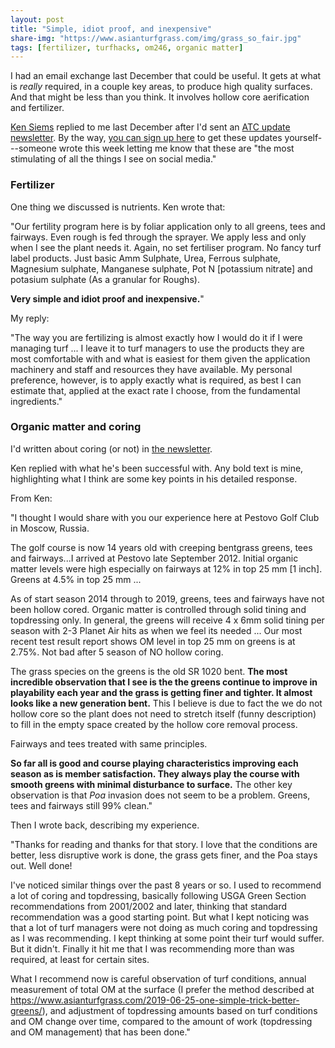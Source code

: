 ```yaml
---
layout: post
title: "Simple, idiot proof, and inexpensive"
share-img: "https://www.asianturfgrass.com/img/grass_so_fair.jpg"
tags: [fertilizer, turfhacks, om246, organic matter]
---
```


I had an email exchange last December that could be useful. It gets at what is *really* required, in a couple key areas, to produce high quality surfaces. And that might be less than you think. It involves hollow core aerification and fertilizer.

[Ken Siems](https://www.linkedin.com/in/ken-siems-cgcs-mg-800ab218/) replied to me last December after I'd sent an [ATC update newsletter](https://www.asianturfgrass.com/archive/). By the way, [you can sign up here](https://www.asianturfgrass.com/lists/) to get these updates yourself---someone wrote this week letting me know that these are "the most stimulating of all the things I see on social media."

### Fertilizer

One thing we discussed is nutrients. Ken wrote that:

"Our fertility program here is by foliar application only to all greens, tees and fairways. Even rough is fed through the sprayer. We apply less and only when I see the plant needs it. Again, no set fertiliser program. No fancy turf label products. Just basic Amm Sulphate, Urea, Ferrous sulphate, Magnesium sulphate, Manganese sulphate, Pot N [potassium nitrate] and potasium sulphate (As a granular for Roughs).

**Very simple and idiot proof and inexpensive.**"

My reply:

"The way you are fertilizing is almost exactly how I would do it if I were managing turf ... I leave it to turf managers to use the products they are most comfortable with and what is easiest for them given the application machinery and staff and resources they have available. My personal preference, however, is to apply exactly what is required, as best I can estimate that, applied at the exact rate I choose, from the fundamental ingredients."

### Organic matter and coring

I'd written about coring (or not) in [the newsletter](https://www.asianturfgrass.com/archive/). 

Ken replied with what he's been successful with. Any bold text is mine, highlighting what I think are some key points in his detailed response.

From Ken:

"I thought I would share with you our experience here at Pestovo Golf Club in Moscow, Russia.

The golf course is now 14 years old with creeping bentgrass greens, tees and fairways...I arrived at Pestovo late September 2012. Initial organic matter levels were high especially on fairways at 12% in top 25 mm [1 inch]. Greens at 4.5% in top 25 mm ...

As of start season 2014 through to 2019, greens, tees and fairways have not been hollow cored. Organic matter is controlled through solid tining and topdressing only. In general, the greens will receive 4 x 6mm solid tining per season with 2-3 Planet Air hits as when we feel its needed ... Our most recent test result report shows OM level in top 25 mm on greens is at 2.75%. Not bad after 5 season of NO hollow coring. 

The grass species on the greens is the old SR 1020 bent. **The most incredible observation that I see is the the greens continue to improve in playability each year and the grass is getting finer and tighter. It almost looks like a new generation bent.** This I believe is due to fact the we do not hollow core so the plant does not need to stretch itself (funny description) to fill in the empty space created by the hollow core removal process.

Fairways and tees treated with same principles. 

**So far all is good and course playing characteristics improving each season as is member satisfaction. They always play the course with smooth greens with minimal disturbance to surface.** The other key observation is that *Poa* invasion does not seem to be a problem. Greens, tees and fairways still 99% clean." 

Then I wrote back, describing my experience.

"Thanks for reading and thanks for that story. I love that the conditions are better, less disruptive work is done, the grass gets finer, and the Poa stays out. Well done!

I've noticed similar things over the past 8 years or so. I used to recommend a lot of coring and topdressing, basically following USGA Green Section recommendations from 2001/2002 and later, thinking that standard recommendation was a good starting point. But what I kept noticing was that a lot of turf managers were not doing as much coring and topdressing as I was recommending. I kept thinking at some point their turf would suffer. But it didn't. Finally it hit me that I was recommending more than was required, at least for certain sites.

What I recommend now is careful observation of turf conditions, annual measurement of total OM at the surface (I prefer the method described at <https://www.asianturfgrass.com/2019-06-25-one-simple-trick-better-greens/>), and adjustment of topdressing amounts based on turf conditions and OM change over time, compared to the amount of work (topdressing and OM management) that has been done."







